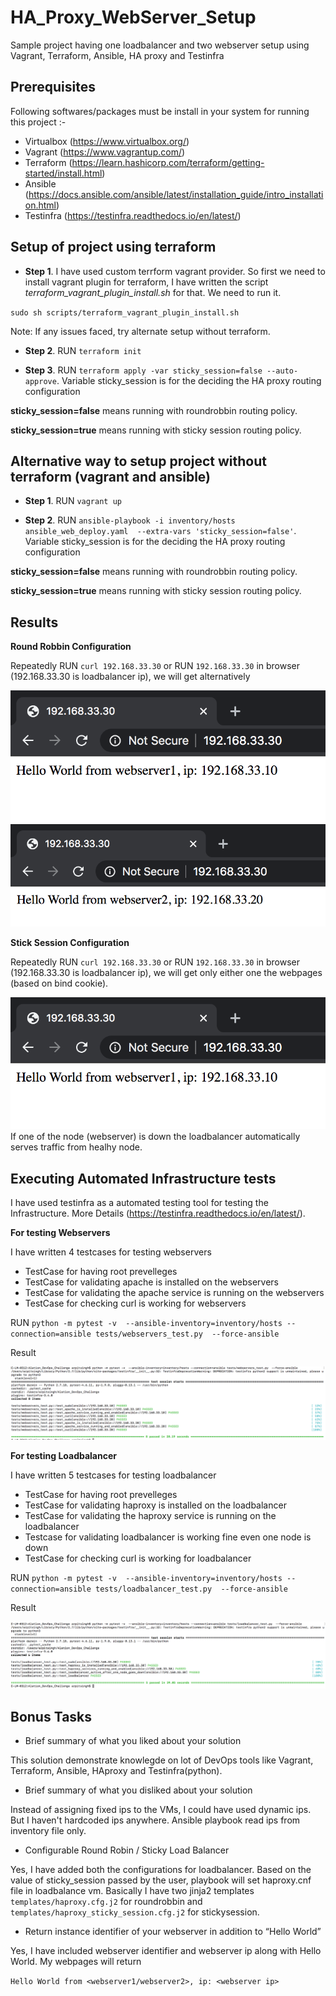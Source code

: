 # HA_Proxy_WebServer_Setup
Sample project having one loadbalancer and two webserver setup using Vagrant, Terraform, Ansible, HA proxy and Testinfra

## Prerequisites

Following softwares/packages must be install in your system for running this project :-

- Virtualbox (https://www.virtualbox.org/)
- Vagrant (https://www.vagrantup.com/)
- Terraform (https://learn.hashicorp.com/terraform/getting-started/install.html)
- Ansible (https://docs.ansible.com/ansible/latest/installation_guide/intro_installation.html)
- Testinfra (https://testinfra.readthedocs.io/en/latest/)

## Setup of project using terraform

- **Step 1**. I have used custom terrform vagrant provider. So first we need to install vagrant plugin for terraform, I have written the script *terraform_vagrant_plugin_install.sh* for that. We need to run it.

`sudo sh scripts/terraform_vagrant_plugin_install.sh`

Note: If any issues faced, try alternate setup without terraform. 

- **Step 2**. RUN `terraform init`

- **Step 3**. RUN `terraform apply -var sticky_session=false --auto-approve`. Variable sticky_session is for the deciding the HA proxy routing configuration

**sticky_session=false** means running with roundrobbin routing policy.

**sticky_session=true** means running with sticky session routing policy.

## Alternative way to setup project without terraform (vagrant and ansible)

- **Step 1**. RUN `vagrant up`

- **Step 2**. RUN `ansible-playbook -i inventory/hosts ansible_web_deploy.yaml  --extra-vars 'sticky_session=false'`. Variable sticky_session is for the deciding the HA proxy routing configuration

**sticky_session=false** means running with roundrobbin routing policy.

**sticky_session=true** means running with sticky session routing policy.

## Results

**Round Robbin Configuration**

Repeatedly RUN `curl 192.168.33.30` or RUN `192.168.33.30` in browser (192.168.33.30 is loadbalancer ip), we will get alternatively

![snapshot 1](https://github.com/Nogutsune/HA_Proxy_WebServer_Setup/blob/master/Screenshots/ScreenShot1.png)  
![snapshot 2](https://github.com/Nogutsune/HA_Proxy_WebServer_Setup/blob/master/Screenshots/ScreenShot2.png)

**Stick Session Configuration**

Repeatedly RUN `curl 192.168.33.30` or RUN `192.168.33.30` in browser (192.168.33.30 is loadbalancer ip), we will get only either one the webpages (based on bind cookie).

![snapshot 1](https://github.com/Nogutsune/HA_Proxy_WebServer_Setup/blob/master/Screenshots/ScreenShot1.png)
If one of the node (webserver) is down the loadbalancer automatically serves traffic from healhy node.

## Executing Automated Infrastructure tests

I have used testinfra as a automated testing tool for testing the Infrastructure. More Details (https://testinfra.readthedocs.io/en/latest/).

**For testing Webservers** 

I have written 4 testcases for testing webservers

- TestCase for having root prevelleges
- TestCase for validating apache is installed on the webservers
- TestCase for validating the apache service is running on the webservers
- TestCase for checking curl is working for webservers

RUN `python -m pytest -v  --ansible-inventory=inventory/hosts --connection=ansible tests/webservers_test.py  --force-ansible`

Result

![snapshot 3](https://github.com/Nogutsune/HA_Proxy_WebServer_Setup/blob/master/Screenshots/ScreenShot3.png)

**For testing Loadbalancer**
 
 I have written 5 testcases for testing loadbalancer
 
- TestCase for having root prevelleges
- TestCase for validating haproxy is installed on the loadbalancer
- TestCase for validating the haproxy service is running on the loadbalancer
- Testcase for validating loadbalancer is working fine even one node is down
- TestCase for checking curl is working for loadbalancer

RUN `python -m pytest -v  --ansible-inventory=inventory/hosts --connection=ansible tests/loadbalancer_test.py  --force-ansible`

Result

![snapshot 4](https://github.com/Nogutsune/HA_Proxy_WebServer_Setup/blob/master/Screenshots/ScreenShot4.png)

## Bonus Tasks

- Brief summary of what you liked about your solution

This solution demonstrate knowlegde on lot of DevOps tools like Vagrant, Terraform, Ansible, HAproxy and Testinfra(python).

- Brief summary of what you disliked about your solution

Instead of assigning fixed ips to the VMs, I could have used dynamic ips. But I haven't hardcoded ips anywhere. Ansible playbook read ips from inventory file only. 

- Configurable Round Robin / Sticky Load Balancer

Yes, I have added both the configurations for loadbalancer. Based on the value of sticky_session passed by the user, playbook will set haproxy.cnf file in loadbalance vm. Basically I have two jinja2 templates `templates/haproxy.cfg.j2` for roundrobbin and `templates/haproxy_sticky_session.cfg.j2` for stickysession.

- Return instance identifier of your webserver in addition to “Hello World”

Yes, I have included webserver identifier and webserver ip along with Hello World. My webpages will return

`Hello World from <webserver1/webserver2>, ip: <webserver ip>`
